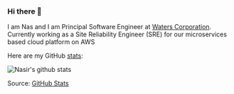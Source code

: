 ### Hi there 👋

I am Nas and I am Principal Software Engineer at [Waters Corporation](https://www.waters.com).
Currently working as a Site Reliability Engineer (SRE) for our microservices based cloud platform on AWS

<!--
**NasAmin/NasAmin** is a ✨ _special_ ✨ repository because its `README.md` (this file) appears on your GitHub profile.
- 🔭 I’m currently working on ...
- 🌱 I’m currently learning ...
- 👯 I’m looking to collaborate on ...
- 🤔 I’m looking for help with ...
- 💬 Ask me about ...
- 📫 How to reach me: ...
- 😄 Pronouns: ...
- ⚡ Fun fact: ...
-->

Here are my GitHub [stats](https://github-readme-stats.vercel.app/api?username=NasAmin&show_icons=true&count_private=true&theme=default):

![Nasir's github stats](https://github-readme-stats.vercel.app/api?username=NasAmin&show_icons=true&count_private=true&theme=default)

Source: [GitHub Stats](https://github.com/anuraghazra/github-readme-stats)
